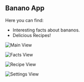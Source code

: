 
## Banano App

Here you can find:
- Interesting facts about bananos.
- Delicious Recipes!

![Main View](main.png)

![Facts View](recipe1.png)

![Recipe View](recipe2.png)

![Settings View](settings.png)
